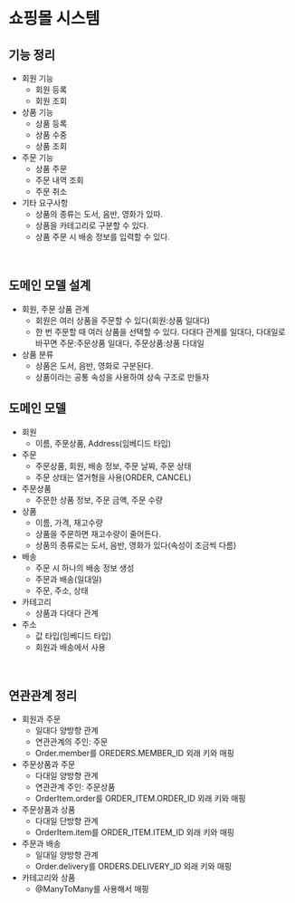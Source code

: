 # 쇼핑몰 시스템

## 기능 정리

- 회원 기능
  - 회원 등록
  - 회원 조회
- 상품 기능
  - 상품 등록
  - 상품 수중
  - 상품 조회
- 주문 기능
  - 상품 주문
  - 주문 내역 조회
  - 주문 취소
- 기타 요구사항
  - 상품의 종류는 도서, 음반, 영화가 있따.
  - 상품을 카테고리로 구분할 수 있다.
  - 상품 주문 시 배송 정보를 입력할 수 있다.

</br >

## 도메인 모델 설계

- 회원, 주문 상품 관계
  - 회원은 여러 상품을 주문할 수 있다(회원:상품 일대다)
  - 한 번 주문할 때 여러 상품을 선택할 수 있다. 다대다 관계를 일대다, 다대일로 바꾸면
    주문:주문상품 일대다, 주문상품:상품 다대일
- 상품 분류
  - 상품은 도서, 음반, 영화로 구분된다.
  - 상품이라는 공통 속성을 사용하여 상속 구조로 만들자

## 도메인 모델

- 회원
  - 이름, 주문상품, Address(임베디드 타입)
- 주문
  - 주문상품, 회원, 배송 정보, 주문 날짜, 주문 상태
  - 주문 상태는 열거형을 사용(ORDER, CANCEL)
- 주문상품
  - 주문한 상품 정보, 주문 금액, 주문 수량
- 상품
  - 이름, 가격, 재고수량
  - 상품을 주문하면 재고수량이 줄어든다.
  - 상품의 종류로는 도서, 음반, 영화가 있다(속성이 조금씩 다름)
- 배송
  - 주문 시 하나의 배송 정보 생성
  - 주문과 배송(일대일)
  - 주문, 주소, 상태
- 카테고리
  - 상품과 다대다 관계
- 주소
  - 값 타입(임베디드 타입)
  - 회원과 배송에서 사용

</br >

## 연관관계 정리

- 회원과 주문
  - 일대다 양방향 관계
  - 연관관계의 주인: 주문
  - Order.member를 OREDERS.MEMBER_ID 외래 키와 매핑
- 주문상품과 주문
  - 다대일 양방향 관계
  - 연관관계 주인: 주문상품
  - OrderItem.order를 ORDER_ITEM.ORDER_ID 외래 키와 매핑
- 주문상품과 상품
  - 다대일 단방향 관계
  - OrderItem.item를 ORDER_ITEM.ITEM_ID 외래 키와 매핑
- 주문과 배송
  - 일대일 양방향 관계
  - Order.delivery를 ORDERS.DELIVERY_ID 외래 키와 매핑
- 카테고리와 상품
  - @ManyToMany를 사용해서 매핑